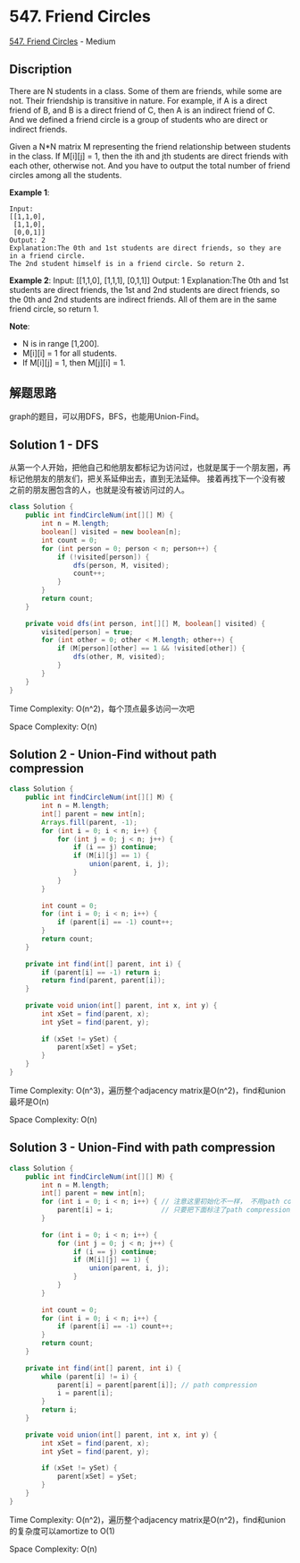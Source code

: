 # 547. Friend Circles

[547. Friend Circles](https://leetcode.com/problems/friend-circles/) - Medium

## Discription
There are N students in a class. Some of them are friends, while some are not. Their friendship is transitive in nature. For example, if A is a direct friend of B, and B is a direct friend of C, then A is an indirect friend of C. And we defined a friend circle is a group of students who are direct or indirect friends.

Given a N*N matrix M representing the friend relationship between students in the class. If M[i][j] = 1, then the ith and jth students are direct friends with each other, otherwise not. And you have to output the total number of friend circles among all the students.

**Example 1**:

    Input: 
    [[1,1,0],
     [1,1,0],
     [0,0,1]]
    Output: 2
    Explanation:The 0th and 1st students are direct friends, so they are in a friend circle. 
    The 2nd student himself is in a friend circle. So return 2.
    
**Example 2**:
    Input: 
    [[1,1,0],
     [1,1,1],
     [0,1,1]]
    Output: 1
    Explanation:The 0th and 1st students are direct friends, the 1st and 2nd students are direct friends, 
    so the 0th and 2nd students are indirect friends. All of them are in the same friend circle, so return 1.
    
**Note**:
+ N is in range [1,200].
+ M[i][i] = 1 for all students.
+ If M[i][j] = 1, then M[j][i] = 1.

## 解题思路
graph的题目，可以用DFS，BFS，也能用Union-Find。

## Solution 1 - DFS
从第一个人开始，把他自己和他朋友都标记为访问过，也就是属于一个朋友圈，再标记他朋友的朋友们，把关系延伸出去，直到无法延伸。
接着再找下一个没有被之前的朋友圈包含的人，也就是没有被访问过的人。

```java
class Solution {
    public int findCircleNum(int[][] M) {
        int n = M.length;
        boolean[] visited = new boolean[n];
        int count = 0;
        for (int person = 0; person < n; person++) {
            if (!visited[person]) {
                dfs(person, M, visited);
                count++;
            }
        }
        return count;
    }
    
    private void dfs(int person, int[][] M, boolean[] visited) {
        visited[person] = true;
        for (int other = 0; other < M.length; other++) {
            if (M[person][other] == 1 && !visited[other]) {
                dfs(other, M, visited);
            }
        }
    }
}
```
Time Complexity: O(n^2)，每个顶点最多访问一次吧

Space Complexity: O(n)

## Solution 2 - Union-Find without path compression

```java
class Solution {
    public int findCircleNum(int[][] M) {
        int n = M.length;
        int[] parent = new int[n];
        Arrays.fill(parent, -1);
        for (int i = 0; i < n; i++) {
            for (int j = 0; j < n; j++) {
                if (i == j) continue;
                if (M[i][j] == 1) {
                    union(parent, i, j);
                }
            }
        }
        
        int count = 0;
        for (int i = 0; i < n; i++) {
            if (parent[i] == -1) count++;
        }
        return count;
    }
    
    private int find(int[] parent, int i) {
        if (parent[i] == -1) return i;
        return find(parent, parent[i]);
    }
    
    private void union(int[] parent, int x, int y) {
        int xSet = find(parent, x);
        int ySet = find(parent, y);
        
        if (xSet != ySet) {
            parent[xSet] = ySet;
        }
    }
}
```
Time Complexity: O(n^3)，遍历整个adjacency matrix是O(n^2)，find和union最坏是O(n)

Space Complexity: O(n)

## Solution 3 - Union-Find with path compression

```java
class Solution {
    public int findCircleNum(int[][] M) {
        int n = M.length;
        int[] parent = new int[n];
        for (int i = 0; i < n; i++) { // 注意这里初始化不一样， 不用path compression也可以这样初始化
            parent[i] = i;            // 只要把下面标注了path compression那一行删除了就是不用path compresson的了
        }
        
        for (int i = 0; i < n; i++) {
            for (int j = 0; j < n; j++) {
                if (i == j) continue;
                if (M[i][j] == 1) {
                    union(parent, i, j);
                }
            }
        }
        
        int count = 0;
        for (int i = 0; i < n; i++) {
            if (parent[i] == -1) count++;
        }
        return count;
    }
    
    private int find(int[] parent, int i) {
        while (parent[i] != i) {
            parent[i] = parent[parent[i]]; // path compression
            i = parent[i];
        }
        return i;
    }
    
    private void union(int[] parent, int x, int y) {
        int xSet = find(parent, x);
        int ySet = find(parent, y);
        
        if (xSet != ySet) {
            parent[xSet] = ySet;
        }
    }
}
```
Time Complexity: O(n^2)，遍历整个adjacency matrix是O(n^2)，find和union的复杂度可以amortize to O(1)

Space Complexity: O(n)
